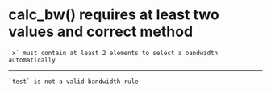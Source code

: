 # calc_bw() requires at least two values and correct method

    `x` must contain at least 2 elements to select a bandwidth automatically

---

    `test` is not a valid bandwidth rule

